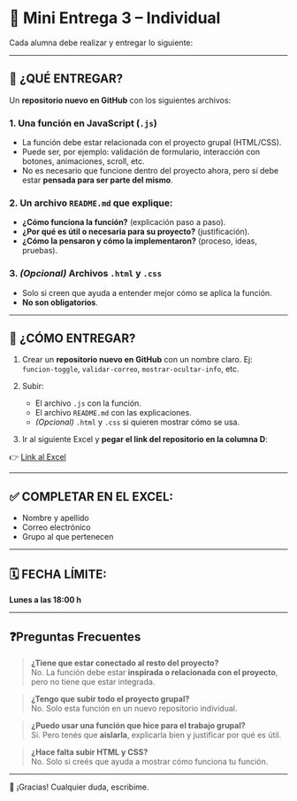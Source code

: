 # 📌 Mini Entrega 3 – Individual

Cada alumna debe realizar y entregar lo siguiente:

---

## 🧠 ¿QUÉ ENTREGAR?

Un **repositorio nuevo en GitHub** con los siguientes archivos:

### 1. Una función en JavaScript (`.js`)
- La función debe estar relacionada con el proyecto grupal (HTML/CSS).
- Puede ser, por ejemplo: validación de formulario, interacción con botones, animaciones, scroll, etc.
- No es necesario que funcione dentro del proyecto ahora, pero sí debe estar **pensada para ser parte del mismo**.

### 2. Un archivo `README.md` que explique:
- **¿Cómo funciona la función?** (explicación paso a paso).
- **¿Por qué es útil o necesaria para su proyecto?** (justificación).
- **¿Cómo la pensaron y cómo la implementaron?** (proceso, ideas, pruebas).

### 3. *(Opcional)* Archivos `.html` y `.css`
- Solo si creen que ayuda a entender mejor cómo se aplica la función.
- **No son obligatorios**.

---

## 📂 ¿CÓMO ENTREGAR?

1. Crear un **repositorio nuevo en GitHub** con un nombre claro. Ej:  
   `funcion-toggle`, `validar-correo`, `mostrar-ocultar-info`, etc.

2. Subir:
   - El archivo `.js` con la función.
   - El archivo `README.md` con las explicaciones.
   - *(Opcional)* `.html` y `.css` si quieren mostrar cómo se usa.

3. Ir al siguiente Excel y **pegar el link del repositorio en la columna D**:

👉 [Link al Excel](https://docs.google.com/spreadsheets/d/1RzvyICotaQtp762niy7B1t0H1rhMtkjxwRIvzY08c7I/edit?gid=0)

---

## ✅ COMPLETAR EN EL EXCEL:

- Nombre y apellido  
- Correo electrónico  
- Grupo al que pertenecen  

---

## 🗓️ FECHA LÍMITE:

**Lunes a las 18:00 h**

---

## ❓Preguntas Frecuentes

> **¿Tiene que estar conectado al resto del proyecto?**  
No. La función debe estar **inspirada o relacionada con el proyecto**, pero no tiene que estar integrada.

> **¿Tengo que subir todo el proyecto grupal?**  
No. Solo esta función en un nuevo repositorio individual.

> **¿Puedo usar una función que hice para el trabajo grupal?**  
Sí. Pero tenés que **aislarla**, explicarla bien y justificar por qué es útil.

> **¿Hace falta subir HTML y CSS?**  
No. Solo si creés que ayuda a mostrar cómo funciona tu función.

---

🙌 ¡Gracias! Cualquier duda, escribime.
